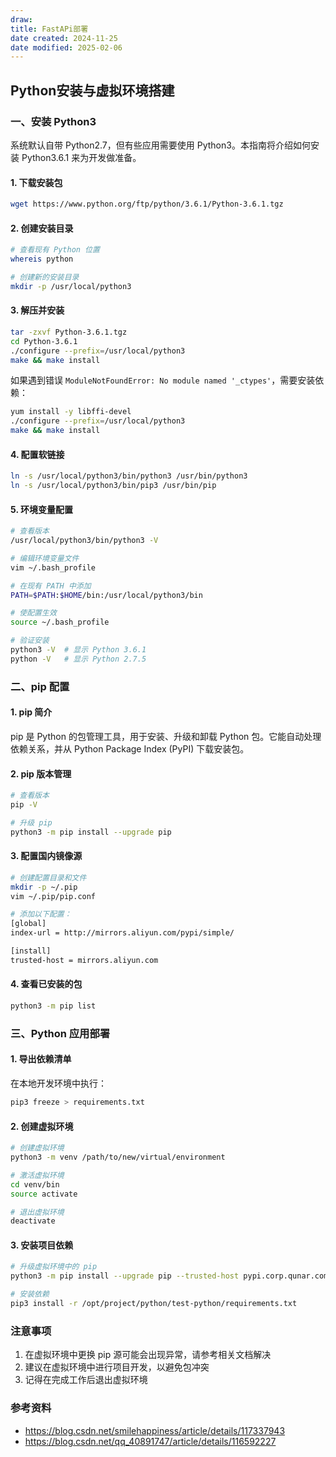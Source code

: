 ```yaml
---
draw:
title: FastAPi部署
date created: 2024-11-25
date modified: 2025-02-06
---
```


## Python安装与虚拟环境搭建

### 一、安装 Python3

系统默认自带 Python2.7，但有些应用需要使用 Python3。本指南将介绍如何安装 Python3.6.1 来为开发做准备。

#### 1. 下载安装包

```bash
wget https://www.python.org/ftp/python/3.6.1/Python-3.6.1.tgz
```

#### 2. 创建安装目录

```bash
# 查看现有 Python 位置
whereis python

# 创建新的安装目录
mkdir -p /usr/local/python3
```

#### 3. 解压并安装

```bash
tar -zxvf Python-3.6.1.tgz
cd Python-3.6.1
./configure --prefix=/usr/local/python3
make && make install
```

如果遇到错误 `ModuleNotFoundError: No module named '_ctypes'`，需要安装依赖：

```bash
yum install -y libffi-devel 
./configure --prefix=/usr/local/python3
make && make install
```

#### 4. 配置软链接

```bash
ln -s /usr/local/python3/bin/python3 /usr/bin/python3
ln -s /usr/local/python3/bin/pip3 /usr/bin/pip
```

#### 5. 环境变量配置

```bash
# 查看版本
/usr/local/python3/bin/python3 -V

# 编辑环境变量文件
vim ~/.bash_profile

# 在现有 PATH 中添加
PATH=$PATH:$HOME/bin:/usr/local/python3/bin

# 使配置生效
source ~/.bash_profile

# 验证安装
python3 -V  # 显示 Python 3.6.1
python -V   # 显示 Python 2.7.5
```

### 二、pip 配置

#### 1. pip 简介

pip 是 Python 的包管理工具，用于安装、升级和卸载 Python 包。它能自动处理依赖关系，并从 Python Package Index (PyPI) 下载安装包。

#### 2. pip 版本管理

```bash
# 查看版本
pip -V

# 升级 pip
python3 -m pip install --upgrade pip
```

#### 3. 配置国内镜像源

```bash
# 创建配置目录和文件
mkdir -p ~/.pip
vim ~/.pip/pip.conf

# 添加以下配置：
[global]
index-url = http://mirrors.aliyun.com/pypi/simple/

[install]
trusted-host = mirrors.aliyun.com
```

#### 4. 查看已安装的包

```bash
python3 -m pip list
```

### 三、Python 应用部署

#### 1. 导出依赖清单

在本地开发环境中执行：

```bash
pip3 freeze > requirements.txt
```

#### 2. 创建虚拟环境

```bash
# 创建虚拟环境
python3 -m venv /path/to/new/virtual/environment

# 激活虚拟环境
cd venv/bin
source activate

# 退出虚拟环境
deactivate
```

#### 3. 安装项目依赖

```bash
# 升级虚拟环境中的 pip
python3 -m pip install --upgrade pip --trusted-host pypi.corp.qunar.com

# 安装依赖
pip3 install -r /opt/project/python/test-python/requirements.txt
```

### 注意事项

1. 在虚拟环境中更换 pip 源可能会出现异常，请参考相关文档解决
2. 建议在虚拟环境中进行项目开发，以避免包冲突
3. 记得在完成工作后退出虚拟环境

### 参考资料

- https://blog.csdn.net/smilehappiness/article/details/117337943
- https://blog.csdn.net/qq_40891747/article/details/116592227
